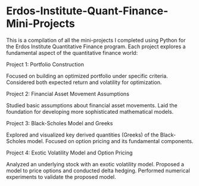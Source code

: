 # Erdos-Institute-Quant-Finance-Mini-Projects
This is a compilation of all the mini-projects I completed using Python for the Erdos Institute Quantitative Finance program. Each project explores a fundamental aspect of the quantitative finance world:

Project 1: Portfolio Construction

Focused on building an optimized portfolio under specific criteria.
Considered both expected return and volatility for optimization.


Project 2: Financial Asset Movement Assumptions

Studied basic assumptions about financial asset movements.
Laid the foundation for developing more sophisticated mathematical models.


Project 3: Black-Scholes Model and Greeks

Explored and visualized key derived quantities (Greeks) of the Black-Scholes model.
Focused on option pricing and its fundamental components.


Project 4: Exotic Volatility Model and Option Pricing

Analyzed an underlying stock with an exotic volatility model.
Proposed a model to price options and conducted delta hedging.
Performed numerical experiments to validate the proposed model.


